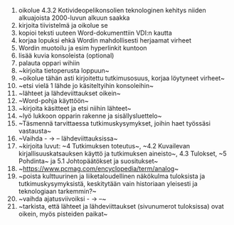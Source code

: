 1. oikolue 4.3.2 Kotivideopelikonsolien teknologinen kehitys niiden alkuajoista 2000-luvun alkuun saakka
2. kirjoita tiivistelmä ja oikolue se
3. kopioi teksti uuteen Word-dokumenttiin VDI:n kautta
4. korjaa lopuksi ehkä Wordin mahdollisesti herjaamat virheet
5. Wordin muotoilu ja esim hyperlinkit kuntoon
6. lisää kuvia konsoleista (optional)
7. palauta oppari wihiin
8. ~kirjoita tietoperusta loppuun~
9. ~oikolue tähän asti kirjoitettu tutkimusosuus, korjaa löytyneet virheet~
10. ~etsi vielä 1 lähde jo käsiteltyihin konsoleihin~
11. ~lähteet ja lähdeviittaukset oikein~
12. ~Word-pohja käyttöön~
13. ~kirjoita käsitteet ja etsi niihin lähteet~
14. ~lyö lukkoon opparin rakenne ja sisällysluettelo~
15. ~Täsmennä tarvittaessa tutkimuskysymykset, joihin haet työssäsi vastausta~
16. ~Vaihda - -> –  lähdeviittauksissa~
17. ~kirjoita luvut: ~4 Tutkimuksen toteutus~, ~4.2 Kuvailevan kirjallisuuskatsauksen käyttö ja tutkimuksen aineisto~, 4.3 Tulokset, ~5 Pohdinta~ ja 5.1 Johtopäätökset ja suositukset~
18. ~https://www.pcmag.com/encyclopedia/term/analog~
19. ~poista kulttuurinen ja liiketaloudellinen näkökulma tuloksista ja tutkimuskysymyksistä, keskitytään vain historiaan yleisesti ja teknologiaan tarkemmin?~
20. ~vaihda ajatusviivoiksi - -> –~
21. ~tarkista, että lähteet ja lähdeviittaukset (sivunumerot tuloksissa) ovat oikein, myös pisteiden paikat~

